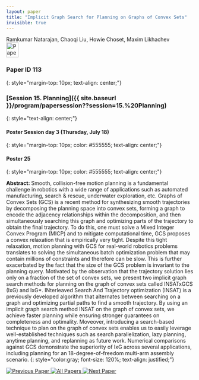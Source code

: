 ```yaml
---
layout: paper
title: "Implicit Graph Search for Planning on Graphs of Convex Sets"
invisible: true
---
```

<div class="paper-authors">
<div class="paper-author-box">
    <div class="paper-author-name">Ramkumar Natarajan, Chaoqi Liu, Howie Choset, Maxim Likhachev</div>
    <div class="paper-author-uni"></div>
</div>

</div><div class="paper-pdf">
<div> <a href="http://www.roboticsproceedings.org/rss19/p113.pdf"><img src="{{ site.baseurl }}/images/paper_link.png" alt="Paper Website" width = "33"  height = "40"/></a> </div>
</div>

### Paper ID 113
{: style="margin-top: 10px; text-align: center;"}

### [Session 15. Planning]({{ site.baseurl }}/program/papersession??session=15.%20Planning)
{: style="text-align: center;"}

#### Poster Session day 3 (Thursday, July 18)
{: style="margin-top: 10px; color: #555555; text-align: center;"}

#### Poster 25
{: style="margin-top: 10px; color: #555555; text-align: center;"}

<b style="color: black;">Abstract: </b>Smooth, collision-free motion planning is a fundamental challenge in robotics with a wide range of applications such as automated manufacturing, search \& rescue, underwater exploration, etc. Graphs of Convex Sets (GCS) is a recent method for synthesizing smooth trajectories by decomposing the planning space into convex sets, forming a graph to encode the adjacency relationships within the decomposition, and then simultaneously searching this graph and optimizing parts of the trajectory to obtain the final trajectory. To do this, one must solve a Mixed Integer Convex Program (MICP) and to mitigate computational time, GCS proposes a convex relaxation that is empirically very tight. Despite this tight relaxation, motion planning with GCS for real-world robotics problems translates to solving the simultaneous batch optimization problem that may contain millions of constraints and therefore can be slow. This is further exacerbated by the fact that the size of the GCS problem is invariant to the planning query. Motivated by the observation that the trajectory solution lies only on a fraction of the set of convex sets, we present two implicit graph search methods for planning on the graph of convex sets called INSATxGCS (IxG) and IxG*. INterleaved Search And Trajectory optimization (INSAT) is a previously developed algorithm that alternates between searching on a graph and optimizing partial paths to find a smooth trajectory. By using an implicit graph search method INSAT on the graph of convex sets, we achieve faster planning while ensuring stronger guarantees on completeness and optimality. Moveover, introducing a search-based technique to plan on the graph of convex sets enables us to easily leverage well-established techniques such as search parallelization, lazy planning, anytime planning, and replanning as future work. Numerical comparisons against GCS demonstrate the superiority of IxG across several applications, including planning for an 18-degree-of-freedom multi-arm assembly scenario.
{: style="color:gray; font-size: 120%; text-align: justified;"}


<div class="paper-menu">
<a href="{{ site.baseurl }}/program/papers/112/"> <img src="{{ site.baseurl }}/images/previous_paper_icon.png" alt="Previous Paper" title="Previous Paper"/> </a>
<a href="{{ site.baseurl }}/program/papers"><img src="{{ site.baseurl }}/images/overview_icon.png" alt="All Papers" title="All Papers"/> </a>
<a href="{{ site.baseurl }}/program/papers/114/"> <img src="{{ site.baseurl }}/images/next_paper_icon.png" alt="Next Paper" title="Next Paper"/> </a>

</div>

